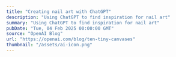 ```yaml
---
title: "Creating nail art with ChatGPT"
description: "Using ChatGPT to find inspiration for nail art"
summary: "Using ChatGPT to find inspiration for nail art"
pubDate: "Tue, 04 Feb 2025 00:00:00 GMT"
source: "OpenAI Blog"
url: "https://openai.com/blog/ten-tiny-canvases"
thumbnail: "/assets/ai-icon.png"
---
```


